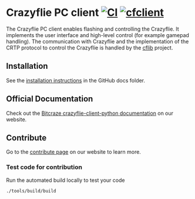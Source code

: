 # Crazyflie PC client [![CI](https://github.com/bitcraze/crazyflie-clients-python/workflows/CI/badge.svg)](https://github.com/bitcraze/crazyflie-clients-python/actions?query=workflow%3ACI) [![cfclient](https://snapcraft.io//cfclient/badge.svg)](https://snapcraft.io/cfclient)


The Crazyflie PC client enables flashing and controlling the Crazyflie.
It implements the user interface and high-level control (for example gamepad handling).
The communication with Crazyflie and the implementation of the CRTP protocol to control the Crazyflie is handled by the [cflib](https://github.com/bitcraze/crazyflie-lib-python) project.

## Installation
See the [installation instructions](docs/installation/install.md) in the GitHub docs folder.

## Official Documentation

Check out the [Bitcraze crazyflie-client-python documentation](https://www.bitcraze.io/documentation/repository/crazyflie-clients-python/master/) on our website.

## Contribute
Go to the [contribute page](https://www.bitcraze.io/contribute/) on our website to learn more.

### Test code for contribution
Run the automated build locally to test your code

	./tools/build/build

